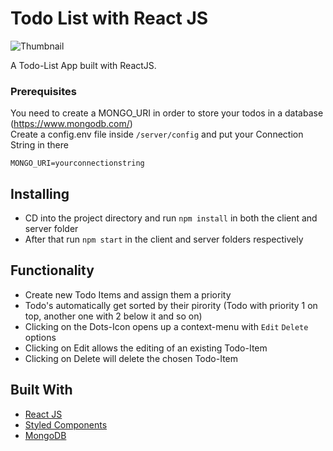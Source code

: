 # Todo List with React JS

![Thumbnail](../assets/screenshot-app.png?raw=true)

A Todo-List App built with ReactJS.

### Prerequisites

You need to create a MONGO_URI in order to store your todos in a database (https://www.mongodb.com/)  
Create a config.env file inside `/server/config` and put your Connection String in there

```
MONGO_URI=yourconnectionstring
```

## Installing

- CD into the project directory and run `npm install` in both the client and server folder
- After that run `npm start` in the client and server folders respectively

## Functionality

- Create new Todo Items and assign them a priority
- Todo's automatically get sorted by their pirority (Todo with priority 1 on top, another one with 2 below it and so on)
- Clicking on the Dots-Icon opens up a context-menu with `Edit` `Delete` options
- Clicking on Edit allows the editing of an existing Todo-Item
- Clicking on Delete will delete the chosen Todo-Item

## Built With

- [React JS](https://reactjs.org/)
- [Styled Components](https://www.styled-components.com)
- [MongoDB](https://www.mongodb.com/)
